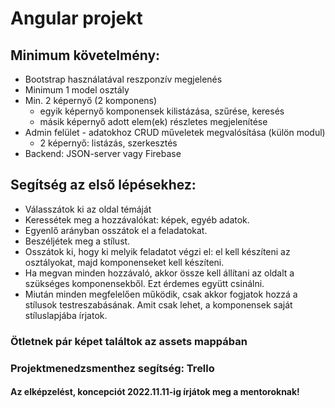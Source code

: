 # Angular projekt 

## Minimum követelmény:
- Bootstrap használatával reszponzív megjelenés
- Minimum 1 model osztály
- Min. 2 képernyő (2 komponens)
    - egyik képernyő komponensek kilistázása, szűrése, keresés
    - másik képernyő adott elem(ek) részletes megjelenítése
- Admin felület - adatokhoz CRUD műveletek megvalósítása (külön modul)
    - 2 képernyő: listázás, szerkesztés
- Backend: JSON-server vagy Firebase

## Segítség az első lépésekhez:
- Válasszátok ki az oldal témáját
- Keressétek meg a hozzávalókat: képek, egyéb adatok.
- Egyenlő arányban osszátok el a feladatokat.
- Beszéljétek meg a stílust.
- Osszátok ki, hogy ki melyik feladatot végzi el: el kell készíteni az osztályokat, majd komponenseket kell készíteni.
- Ha megvan minden hozzávaló, akkor össze kell állítani az oldalt a szükséges komponensekből. Ezt érdemes együtt csinálni.
- Miután minden megfelelően működik, csak akkor fogjatok hozzá a stílusok testreszabásának. Amit csak lehet, a komponensek saját stíluslapjába írjatok.

### Ötletnek pár képet találtok az assets mappában
### Projektmenedzsmenthez segítség: Trello 
#### Az elképzelést, koncepciót 2022.11.11-ig írjátok meg a mentoroknak!
